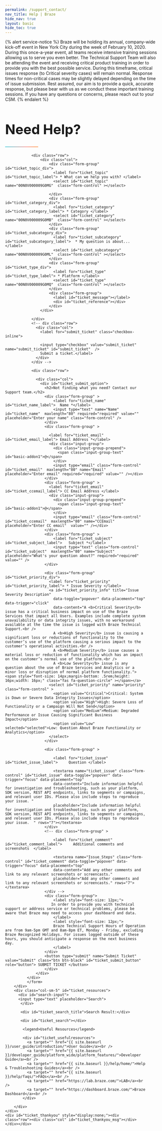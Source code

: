```yaml
---
permalink: /support_contact/
nav_title: Help | Braze
hide_nav: true
layout: basic
hide_toc: true
---
```

{% alert service-notice %}
Braze will be holding its annual, company-wide kick-off event in New York City during the week of February 10, 2020. During this once-a-year event, all teams receive intensive training sessions allowing us to serve you even better. The Technical Support Team will also be attending the event and receiving critical product training in order to provide you with the best possible service. During this timeframe, critical issues response (to Critical severity cases) will remain normal. Response times for non-critical cases may be slightly delayed depending on the time of issue submission. Rest assured, our aim is to provide a quick, accurate response, but please bear with us as we conduct these important training sessions. If you have any questions or concerns, please reach out to your CSM.
{% endalert %}
<link rel="stylesheet" href="https://cdn.jsdelivr.net/docsearch.js/2/docsearch.min.css" />


<style type="text/css">


#main-container {
  margin-top: 20px;
  margin-bottom: 50px;
  min-height: 800px;
}
#main-container label {
  font-weight: bold;
  font-size: 18px;
}

.container {
  margin-top: 40px;
}

.popover{
  max-width: 65%;
  min-width: 350px;
  top: -15px !important;
}
@media (max-width:600px)  {
  .popover{
    max-width: 95%;
  }
}
.container-fluid {
  max-width: 1280px;
}

.header {
  margin-top: 20px;
  margin-bottom: 20px;
}

.header .navbar-brand img {
    max-width: none;
    width: 112px;
    height: 51px;
}

#ticket_resources {
  border-left: solid 1px #c9c9c9;
  padding-left: 40px;
  min-height: 340px;
}
@media (max-width:600px)  {
  #ticket_resources {
    padding-left: 15px;
    border: none;
  }
}

.algolia-autocomplete-listbox-2 {
    display: inline !important;
}

#algolia-autocomplete-listbox-2 {
  position: relative !important;
}

.algolia-autocomplete {
  line-height: normal;
  display: inline !important;
}
#search-input {
    padding: 0 0 20px;
    position: relative;
}

#search-input input[type="text"] {
    padding: .5em 0 .5em 0;
    outline: 0;
    border: 0;
    border-bottom: solid 2px #c9c9c9;
    width: 100%;
    font-size: 15px;
    display: inline-block;
    background-image:url(/docs/assets/img/search_black_shark.svg);
    background-position: right 10px top 9px;
    background-size: 14px 14px;
    background-repeat: no-repeat;
}

#search-input .fa-search {
  line-height: normal;
  position: relative;
  top: 15px;
  left: 5px;
}

.aa-suggestion {
  margin-top: 5px;
  line-height: 25px;
}

#ticket_search div.aa-suggestion {
  color: #6d6d70;
  cursor: pointer;
  display: inline;
  border-bottom-width: 0px;
}

#ticket_search aa-suggestions:hover div {
  text-decoration: none;
  color: #6d6d70;
  border-bottom-width: 2px;
  border-color: #3accdd;
}


#ticket_search aa-suggestion--highlight{

}

#ticket_search .algolia-docsearch-footer {
  padding-top: 5px;
}
#ticket_search_title {
  display: none;
}

.gradient-line {
    background: linear-gradient(30deg,#3accdd,#f7918e 64%,#ff9349 90%);
    height: 2px;
    width: 108px;
}

a {
  color: #3accdd;
}
a:hover {
  color: #333;
}
#ticket_mainform {
  margin-top: 20px;
}
#ticket_leftmain {
  padding-right: 40px;

}
#ticket_reference {
  line-height: normal;
}

#ticket_footer {
  margin-left: auto;
  margin-right: auto;
  border-top: 1px solid #dfdfe3;
  text-align: center;
  font-size: 12px;
  padding-top: 10px;
  color: #6e6e70;
}

#ticket_footer a {
  text-decoration: none;
  color: #6e6e70;
}
#ticket_footer li {
  display: inline;
  margin: 8px;

}
.h1, h1  {
  font-size: 44px;
}

.h2, h2 {
  font-size: 20px;
}


#ticket_submit_option {
  margin-top: 20px;
}

#ticket_form button[type=submit] {
  display: inline-block;
  vertical-align: middle;
  font: inherit;
  text-align: center;
  margin: 0;
  cursor: pointer;
  font-size: 14px;
  font-size: 1rem;
  line-height: 1.4;
  font-family: Sailec W00 Bold, Arial, sans-serif;
  text-transform: uppercase;
  padding: 1.14286rem 2.85714rem;
  border-radius: 0;
  letter-spacing: .10714rem;
  white-space: normal;
  border: 2px solid #212123;
  color: #212123;
  background-color: transparent;
  position: relative;
  z-index: 1;
  overflow: hidden;
  transition: color .3s cubic-bezier(.5, 0, .1, 1), border-color .3s cubic-bezier(.5, 0, .1, 1);
  will-change: color, border-color
}

@media (min-width:36em) {
  #ticket_form button[type=submit] {
    padding: 1.64286rem 3.92857rem
  }
}

#ticket_form button[type=submit]:before {
  content: "";
  position: absolute;
  top: 0;
  left: 0;
  z-index: -1;
  height: 100%;
  background-color: #212123;
  transform-origin: top right;
  width: 100%;
  transform: translate3d(-101%, 0, 0);
  transition: transform .3s cubic-bezier(.5, 0, .1, 1);
  will-change: transform
}

#ticket_form button[type=submit]:focus, #ticket_form button[type=submit]:hover {
  color: #fff
}

#ticket_form button[type=submit]:focus:before, #ticket_form button[type=submit]:hover:before {
  transform: translateZ(0)
}

#ticket_form button[type=submit] {
  color: #fff
}

#ticket_form button[type=submit]:before {
  background-color: #fff
}

#ticket_form button[type=submit]:after {
  content: "";
  position: absolute;
  top: 0;
  left: 0;
  z-index: -2;
  height: 100%;
  width: 100%;
  background-color: #212123;
}

#ticket_form button[type=submit]:focus, #ticket_form button[type=submit]:hover {
  color: #212123
}

#firefox_warning {
  width: 100%;
  text-align: center;
  background-color: #f4f4f7;
  padding: 10px;
}
#firefox_warning a, #ticket_thankyou_msg a{
  color: #3accdd;
  text-decoration: none;
}
#firefox_warning a:hover, #ticket_thankyou_msg a:hover {
  color: #3accdd;
  text-decoration: none;
}
</style>

<script type="text/javascript" src="https://cdn.jsdelivr.net/docsearch.js/2/docsearch.min.js"></script>


<script type="text/javascript">

String.prototype.mapReplace = function(map) {
  var mstr = this;
  for (var wd in map) {
    if (map.hasOwnProperty(wd)) {
        var rep = new RegExp('\\b' + wd + '\\b','gi');
        mstr = mstr.replace(rep,map[wd]);
    }
  }
  return mstr;
};

var wordmap = {
  'REST' : 'REST',
  'API' : 'API',
  'APIs' : 'APIs',
  'iOS' : 'iOS',
  'ID' : 'ID',
  'IDs' : 'IDs',
  'FAQ' : 'FAQ',
  'FAQS' : 'FAQs',
  'Android' : 'Android'
}
var ticket_lookuptable = {
  'SelectText' : 'What can we help you with?',
  'Label': '* What can we help you with?',
  'SelectDefault': 'Select a topic...',
  'LinksTitle': ['Marketer documentation','Developer documentation','Marketer troubleshooting guide','FAQs'],
  'Links': ['{{ site.baseurl }}/user_guide/introduction/','{{ site.baseurl }}/developer_guide/platform_wide/platform_features/','{{ site.baseurl }}/help/home/','{{ site.baseurl }}/help/faqs/'],
  'SelectOption': {
    'Technical Question': {
      'Label': '* Category',
      'SelectDefault': 'Select a category...',
      'LinksTitle': ['Platform wide integration steps'],
      'Links' : ['{{ site.baseurl }}/developer_guide/platform_wide/platform_features/','{{ site.baseurl }}/help/faqs/'],
      'SelectOption' : {
        'SDK Integration' : {
          'Label': '*  My question is about...',
          'SelectDefault': 'Select a type...',
          'LinksTitle': ['iOS Initial SDK Setup','Android Initial SDK Setup','Web Initial SDK Setup'],
          'Links': ['{{ site.baseurl }}/developer_guide/platform_integration_guides/ios/initial_sdk_setup/','{{ site.baseurl }}/developer_guide/platform_integration_guides/android/initial_sdk_setup/android_sdk_integration/','{{ site.baseurl }}/developer_guide/platform_integration_guides/web/initial_sdk_setup/'],
          'SelectOption' : {
            'Push' : {
              'SelectDefault': 'Select a platform...',
              'LinksTitle': ['iOS: push integration','Android: push integration'],
              'Links' : ['{{ site.baseurl }}/developer_guide/platform_integration_guides/ios/push_notifications/integration/','{{ site.baseurl }}/developer_guide/platform_integration_guides/android/push_notifications/integration/'],
              'Label': '* Platform',
              'SelectOption' : {
                'Android' : {
                  'ShowSubmit': true,
                  'LinksTitle': ['Android: push integration','Android: push troubleshooting','Android: silent push notifications'],
                  'Links' : ['{{ site.baseurl }}/developer_guide/platform_integration_guides/android/push_notifications/integration/','{{ site.baseurl }}/developer_guide/platform_integration_guides/android/push_notifications/troubleshooting/','{{ site.baseurl }}/developer_guide/platform_integration_guides/android/push_notifications/silent_push_notifications/']
                },
                'iOS' : {
                  'ShowSubmit': true,
                  'LinksTitle': ['iOS: push integration','iOS: push troubleshooting','iOS 10: rich notifications','iOS: silent push notifications'],
                  'Links': ['{{ site.baseurl }}/developer_guide/platform_integration_guides/ios/push_notifications/integration/','{{ site.baseurl }}/developer_guide/platform_integration_guides/ios/push_notifications/troubleshooting/','{{ site.baseurl }}/developer_guide/platform_integration_guides/ios/push_notifications/integration/#ios-10-rich-notifications','{{ site.baseurl }}/developer_guide/platform_integration_guides/ios/push_notifications/silent_push_notifications/']
                },
                'Other' : {
                  'ShowSubmit': true,
                  'LinksTitle': ['Xamarin iOS: push integration','Xamarin Android and FireOS: push integration'],
                  'Links' : ['{{ site.baseurl }}/developer_guide/platform_integration_guides/xamarin/ios/push_notifications/','{{ site.baseurl }}/developer_guide/platform_integration_guides/xamarin/android_and_fireos/push_notifications/']
                }
              }
            },
            'User data and external IDs': {
              'LinksTitle': ['iOS: data tracking','Android: data tracking','Web: data tracking'],
              'Links':  ['{{ site.baseurl }}/developer_guide/platform_integration_guides/ios/analytics/tracking_sessions/','{{ site.baseurl }}//developer_guide/platform_integration_guides/android/analytics/tracking_sessions/','{{ site.baseurl }}/developer_guide/platform_integration_guides/web/analytics/tracking_sessions/'],
              'Label': '* Type of Data',
              'SelectDefault': 'Select data type...',
              'SelectOption' : {
                'Setting external IDs' : {
                  'ShowSubmit': true,
                  'LinksTitle': ['iOS: setting user IDs','Android: setting user IDs','User ID FAQs'],
                  'Links' : ['{{ site.baseurl }}/developer_guide/platform_integration_guides/ios/analytics/setting_user_ids/#setting-user-ids','{{ site.baseurl }}/developer_guide/platform_integration_guides/android/analytics/setting_user_ids/#setting-user-ids','{{ site.baseurl }}/developer_guide/rest_api/basics/#external-user-id-explanation']
                },
                'Custom events and event properties' : {
                  'ShowSubmit': true,
                  'LinksTitle': ['iOS: tracking custom events','Android: tracking custom events'],
                  'Links' : ['{{ site.baseurl }}/developer_guide/platform_integration_guides/ios/analytics/tracking_custom_events/#tracking-custom-events','{{ site.baseurl }}/developer_guide/platform_integration_guides/android/analytics/tracking_custom_events/#tracking-custom-events']
                },
                'Custom attributes' : {
                  'ShowSubmit': true,
                  'LinksTitle': ['iOS: tracking custom attributes','Android: tracking custom attributes'],
                  'Links' : ['{{ site.baseurl }}/developer_guide/platform_integration_guides/ios/analytics/setting_custom_attributes/#setting-custom-attributes','{{ site.baseurl }}/developer_guide/platform_integration_guides/android/analytics/setting_custom_attributes/#setting-custom-attributes']
                }
              }
            },
            'Web SDK' :{
              'ShowSubmit': true,
              'LinksTitle': ['Web SDK integration','Web: push integration','Web: soft push prompts','Web: in-browser messaging','Web: data tracking'],
              'Links': ['{{ site.baseurl }}/developer_guide/platform_integration_guides/web/initial_sdk_setup/','{{ site.baseurl }}/developer_guide/platform_integration_guides/web/push_notifications/integration/','{{ site.baseurl }}/developer_guide/platform_integration_guides/web/push_notifications/integration/#soft-push-prompts','{{ site.baseurl }}/developer_guide/platform_integration_guides/web/in_app_messaging/#in-app-messaging','{{ site.baseurl }}/developer_guide/platform_integration_guides/web/analytics/tracking_sessions/'],
            },
            'Other' :{
              'ShowSubmit': true,
              'LinksTitle': ['iOS: push integration','Android: push integration'],
              'Links': ['{{ site.baseurl }}/developer_guide/platform_integration_guides/android/initial_sdk_setup/android_sdk_integration/','{{ site.baseurl }}/developer_guide/platform_integration_guides/web/initial_sdk_setup/']
            }
          }
        },
        'REST APIs' : {
          'Label': '*  My question is about...',
          'SelectDefault': 'Select a type...',
          'LinksTitle': ['REST APIs','REST APIs: updating user data','REST APIs: messaging','REST APIs: exporting Braze data'],
          'Links': ['{{ site.baseurl }}/developer_guide/rest_api/basics/','{{ site.baseurl }}/developer_guide/rest_api/user_data/','{{ site.baseurl }}/developer_guide/rest_api/messaging/','{{ site.baseurl }}/developer_guide/rest_api/export/'],
          'SelectOption' : {
            'Importing data' : {
              'ShowSubmit': true,
              'LinksTitle': ['REST APIs: updating user data','REST APIs: updating user attributes','REST APIs: updating user events','REST APIs: updating user purchases','REST APIs: deleting users'],
              'Links' : ['{{ site.baseurl }}/developer_guide/rest_api/user_data/','{{ site.baseurl }}/developer_guide/rest_api/user_data/#user-attributes-object-specification',	'{{ site.baseurl }}/developer_guide/rest_api/user_data/#event-object-specification',	'{{ site.baseurl }}/developer_guide/rest_api/user_data/#purchase-object-specification','{{ site.baseurl }}/developer_guide/rest_api/user_data/#user-delete-endpoint']
            },
            'Exporting data' : {
              'ShowSubmit': true,
              'LinksTitle': ['REST APIs: exporting Braze data','REST APIs: exporting your user data','REST APIs: exporting campaign data'],
              'Links' : ['{{ site.baseurl }}/developer_guide/rest_api/export/','{{ site.baseurl }}/developer_guide/rest_api/export/#user-export','{{ site.baseurl }}/developer_guide/rest_api/export/#campaign-export']
            },
            'API campaigns' : {
              'ShowSubmit': true,
              'LinksTitle': ['Sending messages immediately via REST API','Sending messages via API-triggered delivery','Tracking API campaigns via Braze\'s dashboard'],
              'Links' : ['{{ site.baseurl }}/developer_guide/rest_api/messaging/#sending-messages-immediately-via-api-only','{{ site.baseurl }}/developer_guide/rest_api/messaging/#sending-messages-via-api-triggered-delivery','{{ site.baseurl }}/developer_guide/rest_api/api_campaigns/']
            },
            'Rate limits' : {
              'ShowSubmit': true,
              'LinksTitle': ['REST API rate limits'],
               'Links' : ['{{ site.baseurl }}/developer_guide/rest_api/basics/#api-limits']
             },
             'Other' : {
               'ShowSubmit': true,
               'LinksTitle': ['REST API parameter definitions','What is a REST API?'],
               'Links' : ['{{ site.baseurl }}/developer_guide/rest_api/basics/#api-definitions','{{ site.baseurl }}/developer_guide/rest_api/basics/#what-is-a-rest-api']
             }
          }
        },
        'Partner Integrations' : {
          'Label': '*  My question is about...',
          'SelectDefault': 'Select a type...',
          'LinksTitle': ['Braze partner integrations instructions'],
          'Links': ['{{ site.baseurl }}/partners/home/'],
          'SelectOption' : {
            'mParticle' : {
              'ShowSubmit': true,
              'LinksTitle': ['mParticle integration instructions'],
              'Links': ['{{ site.baseurl }}/partners/data_and_infrastructure_agility/customer_data_platform/mparticle/']
            },
            'Segment' : {
              'ShowSubmit': true,
              'LinksTitle': ['Segment integration instructions'],
              'Links' : ['{{ site.baseurl }}/partners/data_and_infrastructure_agility/customer_data_platform/segment/']
            },
            'Install attribution' : {
              'ShowSubmit': true,
              'LinksTitle': ['Attribution partner integrations','Attribution partner integration instructions'],
              'Links' : ['{{ site.baseurl }}/partners/advertising_technologies/attribution/adjust/','{{ site.baseurl }}/partners/home/']
            },
            'Other' : {
              'ShowSubmit': true,
              'LinksTitle': ['Braze partner integrations instructions'],
              'Links' : ['{{ site.baseurl }}/partners/home/']
            }
          }
        },
        'Email' : {
          'SelectDefault': 'Select a type...',
          'Label': '*  My question is about...',
          'LinksTitle': ['Email best practices','LAB course: Achieving High Email Deliverability'],
          'Links' : ['{{ site.baseurl }}/help/best_practices/email/use_cases/','https://lab.braze.com/email-onboarding-for-pro-and-enterprise-achieving-high-deliverability'],
          'SelectOption': {
            'Setup (whitelabeled IPs, DNS records)' : {
              'ShowSubmit': true,
              'LinksTitle': ['LAB course: Achieving High Email Deliverability','IP warming'],
              'Links' : ['https://lab.braze.com/email-onboarding-for-pro-and-enterprise-achieving-high-deliverability','{{ site.baseurl }}/help/best_practices/email/ip_warming/#ip-warming']
            },
            'Deliverability' :{
              'ShowSubmit': true,
              'LinksTitle': ['IP warm','LAB course: Achieving High Email Deliverability'],
               'Links' : ['{{ site.baseurl }}/help/best_practices/email/ip_warming/#ip-warming','https://lab.braze.com/email-onboarding-for-pro-and-enterprise-achieving-high-deliverability']
            },
            'IP warmup' : {
              'ShowSubmit': true,
              'LinksTitle': ['IP warming','IP warming best practices'],
              'Links' : ['{{ site.baseurl }}/help/best_practices/email/ip_warming/#ip-warming','{{ site.baseurl }}/help/best_practices/email/ip_warming/#ip-warming-best-practices']
            },
            'Managing unsubscribes and opt-ins' : {
              'ShowSubmit': true,
              'LinksTitle': ['Managing email subscription states','Email subscription state definitions','Changing email subscription states'],
              'Links' : ['{{ site.baseurl }}/help/best_practices/email/managing_email_subscriptions/#managing-email-subscriptions','{{ site.baseurl }}/user_guide/message_building_by_channel/email/managing_user_subscriptions/#subscription-states','{{ site.baseurl }}/user_guide/message_building_by_channel/email/managing_user_subscriptions/#changing-subscriptions']
            },
            'Other' : {
              'ShowSubmit': true,
              'LinksTitle': ['Email best practices','LAB course: Achieving High Email Deliverability'],
              'Links' : ['{{ site.baseurl }}/help/best_practices/email/use_cases/','https://lab.braze.com/email-onboarding-for-pro-and-enterprise-achieving-high-deliverability']
            }
          }
        },
        'Webhooks' :{
          'ShowSubmit': true,
          'Label': '*  My question is about...',
          'SelectDefault': 'Select a type...',
          'LinksTitle': ['Creating webhooks'],
          'Links': ['{{ site.baseurl }}/user_guide/message_building_by_channel/webhooks/creating_a_webhook/']
        },
        'Other' :{
          'ShowSubmit': true,
          'Label': '*  My question is about...',
          'SelectDefault': 'Select a type...',
          'LinksTitle': ['Developer documentation','Troubleshooting guide','FAQs'],
          'Links': ['{{ site.baseurl }}/developer_guide/platform_wide/platform_features/','{{ site.baseurl }}/help/home/','{{ site.baseurl }}/help/faqs/']
        }
      }
    },

    'Issue / Bug' : {
      'Label': '* Category',
      'SelectDefault': 'Select a category...',
      'LinksTitle': ['Braze SDK changelogs','Braze status page'],
      'Links': ['{{ site.baseurl }}/help/release_notes/most_recent/','https://braze.statuspage.io/'],
      'SelectOption': {
        'SDK issue or error' :{
          'Label': '*  My question is about...',
          'SelectDefault': 'Select a type...',
          'LinksTitle': ['Sending test messages','LAB course: technical integration checklists','Android: test your integration'],
          'Links': ['{{ site.baseurl }}/developer_guide/platform_integration_guides/android/initial_sdk_setup/android_sdk_integration/#test-your-basic-integration','https://lab.braze.com/technical-integration-checklists-and-toolkits','{{ site.baseurl }}/developer_guide/platform_integration_guides/android/initial_sdk_setup/android_sdk_integration/#test-your-basic-integration'],
          'SelectOption': {
            'I\'m running into an issue during SDK integration.' :{
              'ShowSubmit': true,
              'LinksTitle': ['iOS: push troubleshooting','Android: push troubleshooting','Web: error logging'],
              'Links' : ['{{ site.baseurl }}/developer_guide/platform_integration_guides/ios/push_notifications/troubleshooting/','{{ site.baseurl }}/developer_guide/platform_integration_guides/android/initial_sdk_setup/android_sdk_integration/#troubleshooting','{{ site.baseurl }}/developer_guide/platform_integration_guides/web/initial_sdk_setup/#error-logging']
            },
            'I\'m seeing a bug.' : {
              'ShowSubmit': true,
              'LinksTitle': ['Braze status page'],
              'Links': ['https://braze.statuspage.io/']
            },
            'Other' : {
              'ShowSubmit': true,
              'LinksTitle': ['Sending test messages','LAB course: technical integration checklists','Android: test your integration'],
              'Links': ['{{ site.baseurl }}/developer_guide/platform_wide/sending_test_messages/#sending-test-messages','https://lab.braze.com/technical-integration-checklists-and-toolkits','{{ site.baseurl }}/developer_guide/platform_integration_guides/android/initial_sdk_setup/android_sdk_integration/#test-your-basic-integration']
            }
          }
        },
        'REST API issue or error' : {
          'Label': '*  My question is about...',
          'SelectDefault': 'Select a type...',
          'LinksTitle': ['REST APIs'],
          'Links': ['{{ site.baseurl }}/developer_guide/rest_api/basics/'],
          'SelectOption': {
            'I\'m seeing an issue when using REST APIs.' : {
              'ShowSubmit': true,
              'LinksTitle': ['REST APIs','REST API limits'],
              'Links': ['{{ site.baseurl }}/developer_guide/rest_api/basics/','{{ site.baseurl }}/developer_guide/rest_api/basics/#api-limits']
            },
            'I see an error I don’t understand.' :{
              'ShowSubmit': true,
              'LinksTitle': ['REST API fatal errors','REST API user track endpoint responses'],
              'Links' : ['{{ site.baseurl }}/developer_guide/rest_api/messaging/#fatal-errors','{{ site.baseurl }}/developer_guide/rest_api/user_data/#user-track-responses']
            },
            'I\'m running into rate limits.' :  {
              'ShowSubmit': true,
              'LinksTitle':['REST API limits'],
              'Links' : ['{{ site.baseurl }}/developer_guide/rest_api/basics/#api-limits']
            },
            'Other' : {
              'ShowSubmit': true,
              'LinksTitle':['REST APIs'],
              'Links' : ['{{ site.baseurl }}/developer_guide/rest_api/basics/']
            }
          }
        },
        'Braze dashboard issue or error' : {
          'Label': '*  My question is about...',
          'SelectDefault': 'Select a type...',
          'LinksTitle': ['Troubleshoting guide'],
          'Links': ['{{ site.baseurl }}/help/home/'],
          'SelectOption' : {
            'I\'m experiencing an issue when working within the dashboard.' : {
              'ShowSubmit': true,
              'LinksTitle': ['Troubleshooting guide','Braze status page'],
              'Links': ['{{ site.baseurl }}/help/home/','https://braze.statuspage.io/']
            },
            'My campaign, Canvas or segment is displaying unexpected behavior.' :{
              'ShowSubmit': true,
              'LinksTitle': ['Sending test messages'],
              'Links' : ['{{ site.baseurl }}/developer_guide/platform_wide/sending_test_messages/#sending-test-messages']
            },
            'I\'m seeing unexpected reporting or data.' : {
              'ShowSubmit': true,
              'LinksTitle': ['Data and analytics reporting','Email reporting','Push reporting','In-app message reporting','Exporting data from Braze\'s dashboard'],
              'Links':['{{ site.baseurl }}/user_guide/data_and_analytics/configuring_reporting/#configuring-reporting','{{ site.baseurl }}/help/best_practices/email/email_reporting/','{{ site.baseurl }}/help/best_practices/push/push_reporting/#push-reporting','{{ site.baseurl }}/help/best_practices/in-app_messages/reporting/#reporting','{{ site.baseurl }}/user_guide/data_and_analytics/export_braze_data/overview/']
            },
            'Other' : {
              'ShowSubmit': true,
              'LinksTitle': ['Troubleshooting guide','Braze status page'],
              'Links': ['{{ site.baseurl }}/help/home/','https://braze.statuspage.io/']
            }
          }
        },
        'QA and troubleshooting' :  {
          'ShowSubmit': true,
          'Label': '*  My question is about...',
          'SelectDefault': 'Select a type...',
          'LinksTitle': ['Troubleshooting guide'],
          'Links': ['{{ site.baseurl }}/help/home/']
        },
        'Other' : {
          'ShowSubmit': true,
          'Label': '*  My question is about...',
          'SelectDefault': 'Select a type...',
          'LinksTitle': ['Troubleshooting guide','Braze status page'],
          'Links': ['{{ site.baseurl }}/help/home/','https://braze.statuspage.io/']
        }
      }
    },
    'Braze dashboard functionality question' : {
      'Label': '* Category',
      'SelectDefault': 'Select a category...',
      'LinksTitle': ['Getting started guide'],
      'Links': ['{{ site.baseurl }}/user_guide/introduction/'],
      'SelectOption' : {
        'Creating Campaigns and Canvases' : {
          'ShowSubmit': true,
          'LinksTitle': ['Canvas','Importing users','LAB course: Canvas','Getting started guide','Scheduling and organizing campaigns'],
          'Links':  ['{{ site.baseurl }}/user_guide/engagement_tools/canvas/create_a_canvas/create_a_canvas/','{{ site.baseurl }}/user_guide/data_and_analytics/user_data_collection/user_import/','https://lab.braze.com/canvas-course/174101/scorm/20ff1lsqbf4t','{{ site.baseurl }}/user_guide/introduction/','{{ site.baseurl }}/user_guide/engagement_tools/campaigns/scheduling_and_organizing/scheduling_your_campaign/#scheduling-your-campaign']
        },
        'Understanding reporting' : {
          'ShowSubmit': true,
          'LinksTitle': ['Email reporting','Push reporting','In-app message reporting','Data and analytics reporting','Exporting data from Braze\'s dashboard'],
          'Links' :  ['{{ site.baseurl }}/help/best_practices/email/email_reporting/','{{ site.baseurl }}/help/best_practices/push/push_reporting/#push-reporting','{{ site.baseurl }}/help/best_practices/in-app_messages/reporting/#reporting','{{ site.baseurl }}/user_guide/data_and_analytics/configuring_reporting/#configuring-reporting','{{ site.baseurl }}/user_guide/data_and_analytics/export_braze_data/exporting_app_usage_data/#exporting-app-usage-data']
        },
        'Personalization, Liquid and Connected Content' : {
          'ShowSubmit': true,
          'LinksTitle': ['Personalization and Liquid','Connected Content','LAB course: dynamic personalization and liquid'],
          'Links':  ['{{ site.baseurl }}/user_guide/personalization_and_dynamic_content/overview/','{{ site.baseurl }}/user_guide/personalization_and_dynamic_content/connected_content/about_connected_content/','https://lab.braze.com/dynamic-personalization-with-liquid']
        },
        'Webhooks' :  {
          'ShowSubmit': true,
          'LinksTitle': ['Creating a webhook','Sending SMS via Twilio'],
          'Links': ['{{ site.baseurl }}/user_guide/message_building_by_channel/webhooks/creating_a_webhook/','{{ site.baseurl }}/partners/additional_channels/sms/twilio/']
        },
        'Currents' :  {
          'ShowSubmit': true,
          'LinksTitle': ['Braze Currents'],
          'Links': ['{{ site.baseurl }}/partners/braze_currents/how_it_works/']
        },
        'Location Targeting and Geofencing' :  {
          'ShowSubmit': true,
          'LinksTitle': ['Targeting users based on location','Geofencing'],
          'Links': ['{{ site.baseurl }}/user_guide/engagement_tools/segments/location_targeting/#step-2-customize-your-location','{{ site.baseurl }}/user_guide/engagement_tools/locations_and_geofences/about/']
        },
        'Other' :  {
          'ShowSubmit': true,
          'LinksTitle': ['Marketer documentation','Marketer troubleshooting guide','FAQs'],
          'Links': ['{{ site.baseurl }}/user_guide/introduction/','{{ site.baseurl }}/help/home/','{{ site.baseurl }}/help/faqs/']
        }
      }
    },

    'Marketing strategy question' : {
      'Label': '* Category',
      'SelectDefault': 'Select a category...',
      'LinksTitle': ['Campaign ideas and strategies','Mobile marketing best practices'],
      'Links': ['{{ site.baseurl }}/user_guide/engagement_tools/campaigns/ideas_and_strategies/active_user_campaigns/#active-user-campaigns','{{ site.baseurl }}/help/best_practices/news_feed/#news-feed'],
      'SelectOption' : {
        'Campaign and Canvas strategies' : {
          'ShowSubmit': true,
          'LinksTitle': ['Campaign ideas and strategies','LAB course: Canvas'],
          'Links': ['{{ site.baseurl }}/user_guide/engagement_tools/campaigns/ideas_and_strategies/active_user_campaigns/#active-user-campaigns','https://lab.braze.com/canvas-course']
        },
        'Segmentation and targeting' : {
          'ShowSubmit': true,
          'LinksTitle': ['Creating a segment','Segment insights','LAB course: segmentation'],
          'Links': ['{{ site.baseurl }}/user_guide/engagement_tools/segments/creating_a_segment/#creating-a-segment','{{ site.baseurl }}/user_guide/engagement_tools/segments/segment_insights/#segment-insights','https://lab.braze.com/segmentation-course']
        },
        'Managing push opt-ins' : {
          'ShowSubmit': true,
          'LinksTitle': ['Creating custom opt-in prompts','Push subscription states'],
          'Links': ['{{ site.baseurl }}/help/best_practices/push/creating_custom_opt-in_prompts/#creating-custom-opt-in-prompts','{{ site.baseurl }}/help/best_practices/push/push_subscription_status/#subscribed-opted-in-and-unsubscribed']
        },
        'Setting up custom events, attributes and purchases' :{
          'ShowSubmit': true,
          'LinksTitle': ['Data automatically tracked by Braze SDK','Custom events','Custom event properties','Custom attributes'],
          'Links':  ['{{ site.baseurl }}/developer_guide/platform_wide/analytics_overview/#automatically-collected-data','{{ site.baseurl }}/developer_guide/platform_wide/analytics_overview/#custom-events','{{ site.baseurl }}/developer_guide/platform_wide/analytics_overview/#custom-event-properties','{{ site.baseurl }}/developer_guide/platform_wide/analytics_overview/#custom-attributes']
        },
        'Other' :{
          'ShowSubmit': true,
          'LinksTitle': ['Campaign ideas and strategies','Mobile marketing best practices'],
          'Links':  ['{{ site.baseurl }}/user_guide/engagement_tools/campaigns/ideas_and_strategies/active_user_campaigns/#active-user-campaigns','{{ site.baseurl }}/help/best_practices/news_feed/#news-feed']
        }
      }
    },

    'Billing / Account Administration' : {
      'Label': '* Category',
      'SelectDefault': 'Select a category...',

      'Links': [],
      'ReferenceText': 'Your Account Manager is a great resource for billing and contract related questions. ',
      'SelectOption' : {
        'Understanding data points usage' : {
          'ShowSubmit': true,
          'ReferenceText': 'Your Account Manager is a great resource for billing and contract related questions. ',
          'Links': []
        },
        'Account/ contract questions' : {
          'ShowSubmit': true,
          'ReferenceText': 'Your Account Manager is a great resource for billing and contract related questions. ',
          'Links': []
        },
        'Other' :{
          'ShowSubmit': true,
          'ReferenceText': 'Your Account Manager is a great resource for billing and contract related questions. ',
          'Links': []
        }
      }
    },
    'Other' :{
      'ShowSubmit': true,
      'Label': '* Category',
      'LinksTitle': ['Marketer documentation','Developer documentation','Marketer troubleshooting guide','FAQs'],
      'Links': ['{{ site.baseurl }}/user_guide/introduction/','{{ site.baseurl }}/developer_guide/platform_wide/platform_features/','{{ site.baseurl }}/help/home/','{{ site.baseurl }}/help/faqs/']
    }
  }
}
var ticket_options = ticket_lookuptable['SelectOption'];
$( document ).ready(function() {

  $.urlParam = function(name){
    var results = new RegExp('[\?&]' + name + '=([^&#]*)').exec(window.location.href);
    if (results==null){
      return null;
    }
    else{
      return decodeURIComponent(results[1]) || 0;
    }
  }

  var autofilllist = {
    'name': '#ticket_name',
    'email': '#ticket_email'
  };
  var hiddenlist = {
    'appgroup': '00N0V000009G0NE',
    'appgroupid': '00N0V000009G0N9'
  };

  $.each(autofilllist, function(k,v){
    if ($.urlParam(k) ){
      $(v).val($.urlParam(k));
    };
  });



  var droplist = ['ticket_topic','ticket_category','ticket_subcategory','ticket_type'];
  var result_div = 'ticket_result';



  function reset_page(ind = 1){
    for(var i = ind; i < droplist.length;i++){
        $('#' + droplist[i]).empty();
    };
    $('#' + result_div).html('');
    /* if (!$("#submit_ticket").prop("checked")) {
      $("#submit_ticket").prop("checked", false);
      $("#submit_ticket").trigger("change");
    }*/
  }
  function hide_page(ind){
    for(var i = 0; i < droplist.length;i++){
        if (i < ind){
          $('#' + droplist[i]).attr('required',true);
          $('#' + droplist[i] + '_div').show();
        }
        else {
          $('#' + droplist[i]).attr('required',false);
          $('#' + droplist[i] + '_div').hide();
        }
    };
  }
  function removeleadingslash(str){
    var rstr = str;
    if (rstr.slice(-1) === "/") {
      rstr = rstr.slice(0, -1);
    }
    return rstr;
  }

  function showlinks(curquestion){
    if (curquestion) {
      var linklist = curquestion['Links'];
      var linkstitle = curquestion['LinksTitle'];
      var resdiv = $('#ticket_reference');
      var resmsg = $('#ticket_message');

      var resstr = '';
      if ('ReferenceText' in curquestion){
        resstr += curquestion['ReferenceText'] + '<br />'
      }
      if (linklist.length && linklist.length > 0){
        resmsg.html('Have you tried...')
        for (var i = 0 ; i < linklist.length; i++ ) {
          var title = '';
          if ((typeof linkstitle !== 'undefined') && (i in linkstitle) && linkstitle[i]) {
            title = linkstitle[i];
          }
          else {
            var linkparts =  linklist[i].split('#');
            var linkurl = removeleadingslash(linkparts[0]);
            var urlpart = linkurl.split('/')


            if (urlpart.length > 1) {
              title += ' ' + urlpart[urlpart.length-1].replace(/\_/g,' ').replace(/\-/g,' ');;
            }
            if (linkparts.length > 1) {
              var hashpart = linkparts[linkparts.length-1].replace(/\b\w/g, function(l){ return l.toUpperCase() });
              title += ': ' + hashpart.replace(/\_/g,' ').replace(/\-/g,' ');
            }
            title = title.mapReplace(wordmap)
          }
          resstr += '<a href="' + linklist[i] + '" target="braze_reference">' + title+ '</a><br />';
        }
      }
      if (!linklist.length  ) {

        $('#ticket_submit_option').show();
      }
      else if ('ShowSubmit' in curquestion) {
        if (curquestion['ShowSubmit']) {
          $('#ticket_submit_option').show();
        }
        else {
          $('#ticket_submit_option').hide();
        }
      }
      else {
        $('#ticket_submit_option').hide();
      }
      if (resstr) {
        resdiv.html(resstr);
      }
      /*if ('ShowSubmit' in curquestion) {
        if (curquestion['ShowSubmit']) {
          if (!$("#submit_ticket").prop("checked")) {
            $("#submit_ticket").prop("checked", true);
            $("#submit_ticket").trigger("change");
          }
        }
      }*/
    }
  }

  function subtype_change(e){
    var topic_selected =  $('#ticket_topic option:selected').val();
    var category_selected =  $('#ticket_category option:selected').val();
    var type_selected =  $('#ticket_subcategory option:selected').val();

    var subtype_selected =  $('#ticket_type option:selected').val();
    var subtype_links = ticket_options[topic_selected]['SelectOption'][category_selected]['SelectOption'][type_selected]['SelectOption'][subtype_selected];
    showlinks(subtype_links)

  }


  function type_change(e) {
    reset_page(3);
    var topic_selected =  $('#ticket_topic option:selected').val();
    var category_selected =  $('#ticket_category option:selected').val();
    var type_selected =  $('#ticket_subcategory option:selected').val();
    var subtype_selected = this.value;

    var subtype_options = ticket_options[topic_selected]['SelectOption'][category_selected]['SelectOption'][type_selected];
    if (subtype_options && ('Label' in subtype_options)){
      $('#ticket_type_label').html(subtype_options['Label']);
    }


    if (subtype_selected && 'SelectOption' in subtype_options) {
      hide_page(4);
      if ('SelectDefault' in subtype_options) {
        subtype_menu.append($('<option>',{value: ''}).html(subtype_options['SelectDefault']));
      }
      else {
        subtype_menu.append($('<option>',{value: ''}).html('Select a type...'));
      }
      $.each(subtype_options['SelectOption'],function(subtype)  {
        subtype_menu.append($('<option>',{value: subtype}).html(subtype));
      });
    }
    else {
      hide_page(3);
      //showlinks(subtype_options);
    }
    showlinks(subtype_options);

  }

  function category_change(e) {
    reset_page(2);

    var topic_selected =  $('#ticket_topic option:selected').val();
    var type_selected = this.value;
    var type_options = ticket_options[topic_selected]['SelectOption'][type_selected];
    //type_menu.empty();

    if (type_selected && 'SelectOption' in type_options) {
      hide_page(3);
      if ('SelectDefault' in type_options) {
        type_menu.append($('<option>',{value: ''}).html(type_options['SelectDefault']));
      }
      else {
        type_menu.append($('<option>',{value: ''}).html('Select a subcategory...'));
      }
      $.each(type_options['SelectOption'],function(type)  {
        type_menu.append($('<option>',{value: type}).html(type));
      });

    }
    else {
      hide_page(2);
    }
    showlinks(type_options);

   }



  function topic_change(e) {
    reset_page(1);
    var topic_selected = this.value;
    var category_options = ticket_options[topic_selected];
    if (topic_selected && 'SelectOption' in category_options ) {
      hide_page(2);
      if ('SelectDefault' in category_options) {
        category_menu.append($('<option>',{value: ''}).html(category_options['SelectDefault']));
      }
      else {
        category_menu.append($('<option>',{value: ''}).html('Select a category...'));
      }
      $.each(category_options['SelectOption'],function(category) {
        category_menu.append($('<option>',{value: category}).html(category));
      });
//      showlinks(category_options);
    }
    else {
      hide_page(1);
    }
    showlinks(category_options);
  }


  var tmenu = $('#ticket_menu');
  var topic_menu = $('#ticket_topic');
  var subtype_menu = $('#ticket_type');
   var type_menu = $('#ticket_subcategory');
  var category_menu = $('#ticket_category');



  function settopic(){
    reset_page(0);
    hide_page(1);

    //topic_menu.empty();
    if ('SelectDefault' in ticket_lookuptable) {
      topic_menu.append($('<option>',{value: ''}).html(ticket_lookuptable['SelectDefault']));
    }
    else {
      topic_menu.append($('<option>',{value: ''}).html('Select a topic...'));
    }
    /* Generate Initial Menu */
    $.each(ticket_options,function(topic)  {
      topic_menu.append($('<option>',{value: topic}).html(topic));
    });

  };
  settopic();

  /* if menu changes, dynamically create new menu */
  category_menu.on('change',category_change);
  type_menu.on('change',type_change);
  topic_menu.on('change',topic_change);
  subtype_menu.on('change',subtype_change);

  $('#ticket_submit_option').hide();
  /* $('#submit_ticket').on('change',function(e){
    if(this.checked){
      $('#ticket_submit_option').show();
    }
    else{
      $('#ticket_submit_option').hide();
    }
  });*/
  //showlinks(ticket_lookuptable);
  function iframeform(url) {
      var object = this;
      object.time = new Date().getTime();
      object.form = $('<form action="'+url+'" target="iframe'+object.time+'" method="post" style="display:none;" id="form'+object.time+'" name="form'+object.time+'"></form>');

      object.addParameter = function(parameter,value) {
          $("<input type='text' />")
           .attr("name", parameter)
           .attr("value", value)
           .appendTo(object.form);
      }
      object.addBodyText = function(parameter,value) {
          $("<textarea type='hidden' />")
           .attr("name", parameter)
           .html(value)
           .appendTo(object.form);
      }
      object.send = function() {
          var iframe = $('<iframe data-time="'+object.time+'" style="display:none;" id="iframe'+object.time+'"  name="iframe'+object.time+'" ></iframe>');
          $( "body" ).append(iframe);
          $( "body" ).append(object.form);
          object.form.submit();
          iframe.on('load',function(){  $('#form'+$(this).data('time')).remove();  $(this).remove();   });
      }
  }

  $('#ticket_form').submit(function(e){
    e.preventDefault();

    var mform = $(this);
    //console.log(mform.serialize());
    var sf_submit = new iframeform('https://webto.salesforce.com/servlet/servlet.WebToCase?encoding=UTF-8');
    var sels = mform.find('select');
    var user_name = $('#ticket_name').val();
    var user_email = $('#ticket_email').val();
    var user_ccemail = $('#ticket_ccemail').val();

    var user_subject = $('#ticket_subject').val();

    var user_issue = $('#ticket_issue').val();
    //var user_comments = mform.find('#ticket_comment').val();


    var userinfo = '';

    userinfo += "Question:\n" + user_issue ; //+  "\n\nComments: " + user_comments;
    // userinfo += "\n\nAllow Dashboard Access: ";
    // if($("#all_dashboard").is(':checked')) {
    //   userinfo += 'Yes'
    // }
    // else {
    //   userinfo += 'No'
    // }


    sf_submit.addParameter('orgid','00Dd0000000e3l4');
    sf_submit.addParameter('retURL','https://braze.com');
    sf_submit.addParameter('name',user_name);
    sf_submit.addParameter('email',user_email);
    sf_submit.addParameter('subject',user_subject);
    if (user_ccemail) {
      sf_submit.addParameter('00N0V000008wX0Y',user_ccemail);
    }
    sf_submit.addBodyText('question',userinfo);
    $.each(sels,function(k,v){
      var selopt = $(this);
      var selval = selopt.find(':selected');
      if (typeof selval !== 'undefined') {
        sf_submit.addParameter(selopt.attr('name'),selval.val());
      }
    });
    $.each(hiddenlist, function(k,v){
      if ($.urlParam(k) ){
        sf_submit.addParameter(v,$.urlParam(k));
      };
    });

    sf_submit.addParameter('external','1');
    sf_submit.send();

    $('#ticket_mainform').hide();

    $('#ticket_thankyou').fadeIn("slow");
    $('#ticket_thankyou_msg').html('<h3>Thanks for your submission!</h3>A member of our Support Team will respond to your ticket soon.<br />If you did not get a confirmation email, please check your browser\'s addon, content/privacy setting and email spam folder.<br />Otherwise, please contact your Success Manager (or email us at <a href="mailto:support@braze.com">support@braze.com</a>) to make sure your ticket has been submitted.');
    $("html, body").animate({ scrollTop: 0 }, "slow");
  });
  $('#ticket_issue').popover();
  $('#ticket_comment').popover();
  $('#ticket_priority_info').popover({
    html: true
  });

  $("#submit_ticket").trigger("change");



     $('#search-input input').autocomplete({ hint: false ,debug: true}, [{
         source: $.fn.autocomplete.sources.hits(index, { hitsPerPage: 5 }),
         displayKey:  'nav_title',
         dropdownMenuContainer: '#ticket_search',
         cssClasses: {
           root: 'algolia-autocomplete-block'
         },

         templates: {
           suggestion: function(suggestion) {
             var content = '';
             var title = '';
             var type = '';
             var category = '';
             var platform = '';
             var subname = ''

             //console.log(hit)
             if ('nav_title' in suggestion) {
               title = suggestion.nav_title.replace('%20', ' ').replace('_', ' ');
             }
             else {
               title = suggestion.title.replace('%20', ' ').replace('_', ' ');
             }
             if ('platform' in suggestion) {
               platform = suggestion.platform.replace('%20', ' ').replace('_', ' ');
             }
             else {
               platform = suggestion.platform.replace('%20', ' ').replace('_', ' ');
             }


             var resulttemplate = '<a href="' + base_url + suggestion.url + '"><div class="title"> * ' + platform + ' > ' +
               title + '</div></a>';
             return resulttemplate;
             //
             //return  suggestion._highlightResult.title.value;
           },
           empty: '<div class="no_results">No results were found with your current search. Try to change the search query.</div><hr />',
           footer: ''
         }

       }]
     ).on('autocomplete:selected', function(event, suggestion, dataset) {
     }).keydown(function(e){
       if (e.which == 27) {
         $(this).autocomplete('val', '');;
       }
     });
     if (navigator.userAgent.toLowerCase().indexOf('firefox') > -1 ) {
       var ff_div = $('#firefox_warning').detach();
       ff_div.insertBefore($('#basic_page')).show();
     }
});
</script>
<div id="firefox_warning" style="display:none;">For Firefox users, please whitelist this site or check your <a href="https://developer.mozilla.org/en-US/docs/Mozilla/Firefox/Privacy/Tracking_Protection?utm_source=mozilla&utm_medium=firefox-console-errors&utm_campaign=default" target="_blank">Tracking Protection Settings</a>, or your ticket might not be submitted.</div>

<div class="container-fluid" id="main-container">
      <div class="row">
          <div class="col" >
              <h1 class="h1">Need Help? </h1>
              <div class="gradient-line"></div>
          </div>
      </div>
        <div id="ticket_mainform" class="row">
        <div class="col-sm-7" id="ticket_leftmain">
          <form id="ticket_form">


                <div class="row">
                    <div class="col">
                        <div class="form-group" id="ticket_topic_div">
                          <label for="ticket_topic" id="ticket_topic_label"> * What can we help you with? </label>
                          <select id="ticket_topic" name="00N0V000009G0MG"  class="form-control" ></select>

                        </div>
                        <div class="form-group" id="ticket_category_div">
                          <label for="ticket_category" id="ticket_category_label"> * Category </label>
                          <select id="ticket_category" name="00N0V000009G0MB"  class="form-control" ></select>
                        </div>
                        <div class="form-group" id="ticket_subcategory_div">
                          <label for="ticket_subcategory" id="ticket_subcategory_label">  * My question is about... </label>
                          <select id="ticket_subcategory" name="00N0V000009G0ML"  class="form-control" ></select>
                        </div>
                        <div class="form-group" id="ticket_type_div">
                          <label for="ticket_type" id="ticket_type_label"> * Platform </label>
                          <select id="ticket_type" name="00N0V000009G0MQ"  class="form-control" ></select>
                        </div>
                        <div class="form-group">
                          <label id="ticket_message"></label>
                          <div id="ticket_reference"></div>
                        </div>
                    </div>

                </div>
                <!-- div class="row">
                  <div class="col">
                    <label for="submit_ticket" class="checkbox-inline">

                    <input type="checkbox" value="submit_ticket" name="submit_ticket" id="submit_ticket"  />
                    Submit a ticket.</label>
                  </div>
                </div -->

                <div class="row">

                  <div class="col">
                    <div id="ticket_submit_option">
                      <h2>Not finding what you need? Contact our Support team.</h2>
                      <div class="form-group" >
                          <label for="ticket_name" id="ticket_name_label">  Name *</label>
                          <input type="text" name="Name" id="ticket_name"  maxlength="80" required="required" value="" placeholder="Enter your name" class="form-control" />
                      </div>
                      <div class="form-group" >

                        <label for="ticket_email" id="ticket_email_label"> Email Address *</label>
                        <div class="input-group">
                          <div class="input-group-prepend">
                            <span class="input-group-text" id="basic-addon1">@</span>
                          </div>
                          <input type="email" class="form-control" id="ticket_email"  maxlength="80" name="Email" placeholder="Enter email" required="required" value="" /></div>
                      </div>
                      <div class="form-group" >
                        <label for="ticket_email" id="ticket_ccemail_label"> CC Email Address </label>
                        <div class="input-group">
                          <div class="input-group-prepend">
                            <span class="input-group-text" id="basic-addon1">@</span>
                          </div>
                          <input type="email" class="form-control" id="ticket_ccemail"  maxlength="80" name="CCEmail" placeholder="Enter CC email"  value="" /></div>
                      </div>
                      <div class="form-group" >
                          <label for="ticket_subject" id="ticket_subject_label">   Subject *</label>
                          <input type="text" class="form-control" id="ticket_subject"  maxlength="80" name="Subject" placeholder="What's your question about?" required="required" value="" />
                      </div>

                      <div class="form-group" id="ticket_priority_div">
                        <label for="ticket_priority" id="ticket_priority_label"> * Issue Severity </label>
                        <a id="ticket_priority_info" title="Issue Severity Description"
                          data-toggle="popover" data-placement="top" data-trigger="click"
                          data-content="A <b>Critical Severity</b> issue has a critical business impact on use of the Braze Services that impact all Users. Examples include complete system unavailability or data integrity issues, with no workaround available at the time the issue is logged with Braze Technical Support.<br />
                          A <b>High Severity</b> issue is causing a significant loss or reductions of functionality to the customer’s use of the platform causing a serious impact to the customer’s operational activities.<br />
                          A <b>Medium Severity</b> issue causes a material loss or reduction of functionality which has an impact on the customer’s normal use of the platform.<br />
                          A <b>Low Severity</b> issue is any question about the use of Braze Services and Analytics or a minor loss or disruption of normal platform functionality."><span style="font-size: 14px;margin-bottom: .5rem;height: 16px;width: 16px;" class="fas fa-question-circle" ></span></a>
                        <select id="ticket_priority" name="priority"  class="form-control" >
                          <option value="Critical">Critical: System is Down or Severe Data Integrity Issues</option>
                          <option value="High">High: Severe Loss of Functionality or a Campaign Will Not Send</option>
                          <option value="Medium">Medium: Degraded Performance or Issue Causing Significant Business Impact</option>
                          <option value="Low" selected="selected">Low: Question About Braze Functionality or Analytics</option>
                        </select>
                      </div>

                      <div class="form-group" >

                          <label for="ticket_issue" id="ticket_issue_label">     Question </label>

                          <textarea name="ticket_issue" class="form-control" id="ticket_issue" data-toggle="popover" data-trigger="focus" data-placement="top"
                          data-content="Include information helpful for investigation and troubleshooting, such as your platform, SDK version, REST API endpoints, links to segments or campaigns, and relevant user IDs. Please also include steps to reproduce your issue. "
                          placeholder="Include information helpful for investigation and troubleshooting, such as your platform, SDK version, REST API endpoints, links to segments or campaigns, and relevant user IDs. Please also include steps to reproduce your issue.  " rows="7"></textarea>
                      </div>
                      <!-- div class="form-group" >

                          <label for="ticket_comment"  id="ticket_comment_label">     Additional comments and screenshots  </label>

                          <textarea name="Issue_Steps" class="form-control" id="ticket_comment" data-toggle="popover" data-trigger="focus" data-placement="top"
                          data-content="Add any other comments and link to any relevant screenshots or screencasts."
                          placeholder="Add any other comments and link to any relevant screenshots or screencasts." rows="7"></textarea>
                      </div -->
                      <div class="form-group">
                          <label style="font-size: 12px;">
                         In order to provide you with technical support or address service or technical problems, please be aware that Braze may need to access your dashboard and data.
                          </label>
                          <label style="font-size: 12px;">
                          Braze Technical Support Hours of Operation are from 9am-5pm GMT and 8am-8pm ET, Monday - Friday, excluding Braze Recognized Holidays. For issues logged outside of these hours, you should anticipate a response on the next business day.
                          </label>
                      </div>
                      <button type="submit" name="Submit Ticket" value="Submit" class="btn btn-black" id="ticket_submit_button" role="button"> SUBMIT TICKET </button>
                      </div>
                  </div>
              </div>
              </form>
        </div>
        <div class="col-sm-5" id="ticket_resources">
          <div id="search-input">
          <input type="text" placeholder="Search">
           </div>

           <div id="ticket_search_title">Search Result:</div>

           <div id="ticket_search"></div>

            <legend>Useful Resources</legend>

            <div id="ticket_usefulresources">
              <a target="" href="{{ site.baseurl }}/user_guide/introduction/">User Guide</a><br />
              <a target="" href="{{ site.baseurl }}/developer_guide/platform_wide/platform_features/">Developer Guide</a><br />
              <a target="" href="{{ site.baseurl }}/help/home/">Help & Troubleshooting Guides</a><br />
              <a target="" href="{{ site.baseurl }}/help/faqs/">FAQs</a><br />
              <a target="" href="https://lab.braze.com/">LAB</a><br />
              <a target="" href="https://dashboard.braze.com/">Braze Dashboard</a><br />
            </div>

        </div>
    </div>
    <div id="ticket_thankyou" style="display:none;"><div class="row"><div class="col" id="ticket_thankyou_msg"></div></div></div>
</div>
